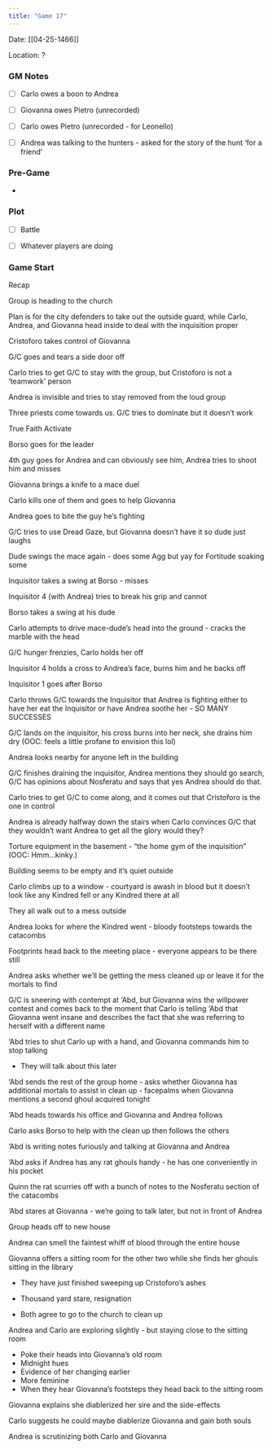 ```yaml
---
title: "Game 17"
---
```


Date: [[04-25-1466]]

Location: ?

### GM Notes
- [ ] Carlo owes a boon to Andrea
- [ ] Giovanna owes Pietro (unrecorded)
- [ ] Carlo owes Pietro (unrecorded - for Leonello)
- [ ] Andrea was talking to the hunters - asked for the story of the hunt ‘for a friend’
  

### Pre-Game

-   
  

### Plot

- [ ] Battle
- [ ] Whatever players are doing
  

### Game Start

Recap

Group is heading to the church

Plan is for the city defenders to take out the outside guard, while Carlo, Andrea, and Giovanna head inside to deal with the inquisition proper

Cristoforo takes control of Giovanna

G/C goes and tears a side door off

Carlo tries to get G/C to stay with the group, but Cristoforo is not a ‘teamwork’ person

Andrea is invisible and tries to stay removed from the loud group

Three priests come towards us. G/C tries to dominate but it doesn’t work

True Faith Activate

Borso goes for the leader

4th guy goes for Andrea and can obviously see him, Andrea tries to shoot him and misses

Giovanna brings a knife to a mace duel

Carlo kills one of them and goes to help Giovanna

Andrea goes to bite the guy he’s fighting

G/C tries to use Dread Gaze, but Giovanna doesn’t have it so dude just laughs

Dude swings the mace again - does some Agg but yay for Fortitude soaking some

Inquisitor takes a swing at Borso - misses

Inquisitor 4 (with Andrea) tries to break his grip and cannot

Borso takes a swing at his dude

Carlo attempts to drive mace-dude’s head into the ground - cracks the marble with the head

G/C hunger frenzies, Carlo holds her off

Inquisitor 4 holds a cross to Andrea’s face, burns him and he backs off

Inquisitor 1 goes after Borso

Carlo throws G/C towards the Inquisitor that Andrea is fighting either to have her eat the Inquisitor or have Andrea soothe her - SO MANY SUCCESSES

G/C lands on the inquisitor, his cross burns into her neck, she drains him dry (OOC: feels a little profane to envision this lol)

Andrea looks nearby for anyone left in the building

G/C finishes draining the inquisitor, Andrea mentions they should go search, G/C has opinions about Nosferatu and says that yes Andrea should do that.

Carlo tries to get G/C to come along, and it comes out that Cristoforo is the one in control

Andrea is already halfway down the stairs when Carlo convinces G/C that they wouldn’t want Andrea to get all the glory would they?

Torture equipment in the basement - “the home gym of the inquisition” (OOC: Hmm…kinky.)

Building seems to be empty and it’s quiet outside

Carlo climbs up to a window - courtyard is awash in blood but it doesn’t look like any Kindred fell or any Kindred there at all

They all walk out to a mess outside

Andrea looks for where the Kindred went - bloody footsteps towards the catacombs

Footprints head back to the meeting place - everyone appears to be there still

Andrea asks whether we’ll be getting the mess cleaned up or leave it for the mortals to find

G/C is sneering with contempt at ‘Abd, but Giovanna wins the willpower contest and comes back to the moment that Carlo is telling ‘Abd that Giovanna went insane and describes the fact that she was referring to herself with a different name

‘Abd tries to shut Carlo up with a hand, and Giovanna commands him to stop talking

- They will talk about this later
  

‘Abd sends the rest of the group home - asks whether Giovanna has additional mortals to assist in clean up - facepalms when Giovanna mentions a second ghoul acquired tonight

‘Abd heads towards his office and Giovanna and Andrea follows

Carlo asks Borso to help with the clean up then follows the others

‘Abd is writing notes furiously and talking at Giovanna and Andrea

‘Abd asks if Andrea has any rat ghouls handy - he has one conveniently in his pocket

Quinn the rat scurries off with a bunch of notes to the Nosferatu section of the catacombs

‘Abd stares at Giovanna - we’re going to talk later, but not in front of Andrea

Group heads off to new house

Andrea can smell the faintest whiff of blood through the entire house

Giovanna offers a sitting room for the other two while she finds her ghouls sitting in the library

- They have just finished sweeping up Cristoforo’s ashes
  
- Thousand yard stare, resignation
  
- Both agree to go to the church to clean up
  

Andrea and Carlo are exploring slightly - but staying close to the sitting room

- Poke their heads into Giovanna’s old room
- Midnight hues
- Evidence of her changing earlier
- More feminine
- When they hear Giovanna’s footsteps they head back to the sitting room
  

Giovanna explains she diablerized her sire and the side-effects

Carlo suggests he could maybe diablerize Giovanna and gain both souls

Andrea is scrutinizing both Carlo and Giovanna